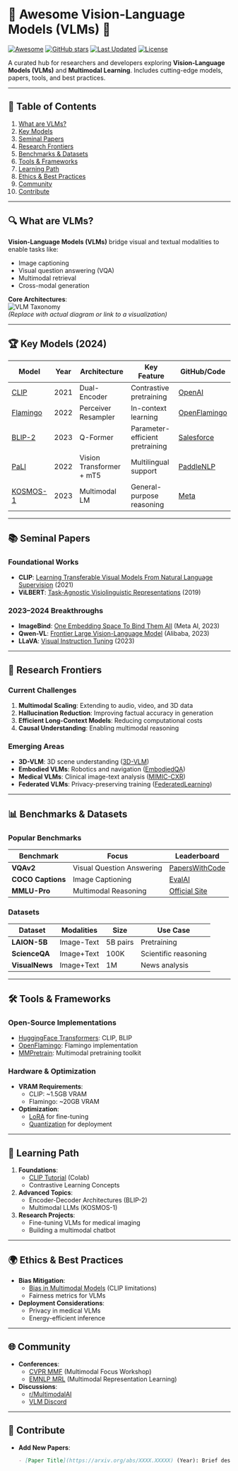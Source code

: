 # 🌟 Awesome Vision-Language Models (VLMs) 🌟

[![Awesome](https://awesome.re/badge-flat-svg)](https://awesome.re)
[![GitHub stars](https://img.shields.io/github/stars/your-username/awesome-vision-language-models?style=social)](https://github.com/your-username/awesome-vision-language-models)
[![Last Updated](https://img.shields.io/badge/updated-August%202024-brightgreen)](https://github.com/your-username/awesome-vision-language-models/commits/main)
[![License](https://img.shields.io/badge/license-MIT-blue)](https://github.com/your-username/awesome-vision-language-models/blob/main/LICENSE)

A curated hub for researchers and developers exploring **Vision-Language Models (VLMs)** and **Multimodal Learning**. Includes cutting-edge models, papers, tools, and best practices.

---

## 📖 Table of Contents
1. [What are VLMs?](#what-are-vlms)
2. [Key Models](#key-models)
3. [Seminal Papers](#seminal-papers)
4. [Research Frontiers](#research-frontiers)
5. [Benchmarks & Datasets](#benchmarks--datasets)
6. [Tools & Frameworks](#tools--frameworks)
7. [Learning Path](#learning-path)
8. [Ethics & Best Practices](#ethics--best-practices)
9. [Community](#community)
10. [Contribute](#contribute)

---

## 🔍 What are VLMs?
**Vision-Language Models (VLMs)** bridge visual and textual modalities to enable tasks like:
- Image captioning
- Visual question answering (VQA)
- Multimodal retrieval
- Cross-modal generation

**Core Architectures**:  
![VLM Taxonomy](https://via.placeholder.com/800x200.png?text=VLM+Architecture+Taxonomy)  
*(Replace with actual diagram or link to a visualization)*

---

## 🏆 Key Models (2024)
| Model | Year | Architecture | Key Feature | GitHub/Code | 
|-------|------|--------------|-------------|-------------|
| [CLIP](https://openai.com/research/clip) | 2021 | Dual-Encoder | Contrastive pretraining | [OpenAI](https://github.com/openai/CLIP) |
| [Flamingo](https://deepmind.com/research/publications/2022/Flamingo) | 2022 | Perceiver Resampler | In-context learning | [OpenFlamingo](https://github.com/mlfoundations/open_flamingo) |
| [BLIP-2](https://arxiv.org/abs/2301.12597) | 2023 | Q-Former | Parameter-efficient pretraining | [Salesforce](https://github.com/salesforce/BLIP) |
| [PaLI](https://arxiv.org/abs/2209.06794) | 2022 | Vision Transformer + mT5 | Multilingual support | [PaddleNLP](https://github.com/PaddlePaddle/PaddleNLP) |
| [KOSMOS-1](https://arxiv.org/abs/2302.14045) | 2023 | Multimodal LM | General-purpose reasoning | [Meta](https://github.com/facebookresearch/KOSMOS) |

---

## 📚 Seminal Papers
### Foundational Works
- **CLIP**: [Learning Transferable Visual Models From Natural Language Supervision](https://arxiv.org/abs/2103.00020) (2021)
- **ViLBERT**: [Task-Agnostic Visiolinguistic Representations](https://arxiv.org/abs/1908.02265) (2019)

### 2023–2024 Breakthroughs
- **ImageBind**: [One Embedding Space To Bind Them All](https://arxiv.org/abs/2305.05665) (Meta AI, 2023)
- **Qwen-VL**: [Frontier Large Vision-Language Model](https://arxiv.org/abs/2308.12966) (Alibaba, 2023)
- **LLaVA**: [Visual Instruction Tuning](https://llava-vl.github.io/) (2023)

---

## 🚀 Research Frontiers
### Current Challenges
1. **Multimodal Scaling**: Extending to audio, video, and 3D data
2. **Hallucination Reduction**: Improving factual accuracy in generation
3. **Efficient Long-Context Models**: Reducing computational costs
4. **Causal Understanding**: Enabling multimodal reasoning

### Emerging Areas
- **3D-VLM**: 3D scene understanding ([3D-VLM](https://arxiv.org/abs/2303.16363))
- **Embodied VLMs**: Robotics and navigation ([EmbodiedQA](https://embodiedqa.org/))
- **Medical VLMs**: Clinical image-text analysis ([MIMIC-CXR](https://arxiv.org/abs/2108.07058))
- **Federated VLMs**: Privacy-preserving training ([FederatedLearning](https://arxiv.org/abs/2301.01047))

---

## 📊 Benchmarks & Datasets
### Popular Benchmarks
| Benchmark | Focus | Leaderboard |
|-----------|-------|-------------|
| **VQAv2** | Visual Question Answering | [PapersWithCode](https://paperswithcode.com/sota/visual-question-answering-on-vqa-v2) |
| **COCO Captions** | Image Captioning | [EvalAI](https://eval.ai/web/challenges/challenge-page/355/leaderboard/1019) |
| **MMLU-Pro** | Multimodal Reasoning | [Official Site](https://mmlu-pro.github.io/leaderboard) |

### Datasets
| Dataset | Modalities | Size | Use Case |
|---------|------------|------|----------|
| **LAION-5B** | Image-Text | 5B pairs | Pretraining |
| **ScienceQA** | Image+Text | 100K | Scientific reasoning |
| **VisualNews** | Image+Text | 1M | News analysis |

---

## 🛠️ Tools & Frameworks
### Open-Source Implementations
- [HuggingFace Transformers](https://huggingface.co/docs/transformers/en/model_doc/clip): CLIP, BLIP
- [OpenFlamingo](https://github.com/mlfoundations/open_flamingo): Flamingo implementation
- [MMPretrain](https://github.com/open-mmlab/mmpretrain): Multimodal pretraining toolkit

### Hardware & Optimization
- **VRAM Requirements**: 
  - CLIP: ~1.5GB VRAM
  - Flamingo: ~20GB VRAM
- **Optimization**: 
  - [LoRA](https://github.com/microsoft/LoRA) for fine-tuning
  - [Quantization](https://github.com/huggingface/transformers/tree/main/examples/quantization) for deployment

---

## 🚀 Learning Path
1. **Foundations**:
   - [CLIP Tutorial](https://colab.research.google.com/github/openai/CLIP/blob/main/notebooks/CLIP.ipynb) (Colab)
   - Contrastive Learning Concepts
2. **Advanced Topics**:
   - Encoder-Decoder Architectures (BLIP-2)
   - Multimodal LLMs (KOSMOS-1)
3. **Research Projects**:
   - Fine-tuning VLMs for medical imaging
   - Building a multimodal chatbot

---

## 🌍 Ethics & Best Practices
- **Bias Mitigation**: 
  - [Bias in Multimodal Models](https://arxiv.org/abs/2103.00020) (CLIP limitations)
  - Fairness metrics for VLMs
- **Deployment Considerations**:
  - Privacy in medical VLMs
  - Energy-efficient inference

---

## 🌐 Community
- **Conferences**:
  - [CVPR MMF](https://multimediacommons.github.io/) (Multimodal Focus Workshop)
  - [EMNLP MRL](https://sites.google.com/view/mrl-2023) (Multimodal Representation Learning)
- **Discussions**:
  - [r/MultimodalAI](https://www.reddit.com/r/MultimodalAI/)
  - [VLM Discord](https://discord.gg/multimodal-ai)

---

## 🤝 Contribute
- **Add New Papers**: 
  ```markdown
  - [Paper Title](https://arxiv.org/abs/XXXX.XXXXX) (Year): Brief description
